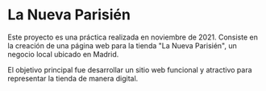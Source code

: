 # La Nueva Parisién

Este proyecto es una práctica realizada en noviembre de 2021. Consiste en la creación de una página web para la tienda "La Nueva Parisién", un negocio local ubicado en Madrid.

El objetivo principal fue desarrollar un sitio web funcional y atractivo para representar la tienda de manera digital.